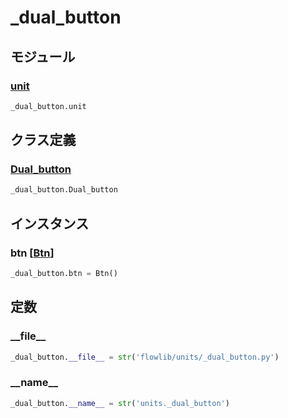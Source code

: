 # _dual_button

## モジュール

### [unit](../unit/)
```python
_dual_button.unit
```
## クラス定義
### [Dual\_button](../../class/_dual_button.Dual_button/)
```python
_dual_button.Dual_button
```
## インスタンス
### btn [[Btn](../../class/m5stack.Btn/)]
```python
_dual_button.btn = Btn()
```
## 定数
### \_\_file\_\_
```python
_dual_button.__file__ = str('flowlib/units/_dual_button.py')
```
### \_\_name\_\_
```python
_dual_button.__name__ = str('units._dual_button')
```
